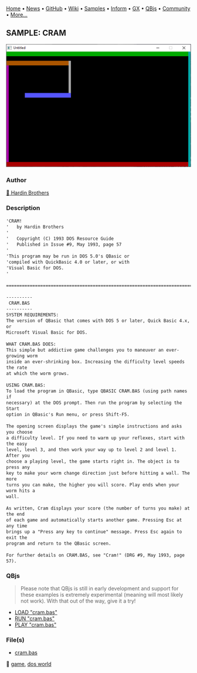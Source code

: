 [Home](https://qb64.com) • [News](../../news.md) • [GitHub](https://github.com/QB64Official/qb64) • [Wiki](https://github.com/QB64Official/qb64/wiki) • [Samples](../../samples.md) • [Inform](../../inform.md) • [GX](../../gx.md) • [QBjs](../../qbjs.md) • [Community](../../community.md) • [More...](../../more.md)

## SAMPLE: CRAM

![screenshot.png](img/screenshot.png)

### Author

[🐝 Hardin Brothers](../hardin-brothers.md) 

### Description

```text
'CRAM!
'   by Hardin Brothers
'
'   Copyright (C) 1993 DOS Resource Guide
'   Published in Issue #9, May 1993, page 57
'
'This program may be run in DOS 5.0's QBasic or
'compiled with QuickBasic 4.0 or later, or with
'Visual Basic for DOS.
'

==============================================================================

----------
 CRAM.BAS
----------
SYSTEM REQUIREMENTS:
The version of QBasic that comes with DOS 5 or later, Quick Basic 4.x, or 
Microsoft Visual Basic for DOS.

WHAT CRAM.BAS DOES:
This simple but addictive game challenges you to maneuver an ever-growing worm 
inside an ever-shrinking box. Increasing the difficulty level speeds the rate 
at which the worm grows.

USING CRAM.BAS:
To load the program in QBasic, type QBASIC CRAM.BAS (using path names if 
necessary) at the DOS prompt. Then run the program by selecting the Start 
option in QBasic's Run menu, or press Shift-F5.

The opening screen displays the game's simple instructions and asks you choose 
a difficulty level. If you need to warm up your reflexes, start with the easy 
level, level 3, and then work your way up to level 2 and level 1. After you 
choose a playing level, the game starts right in. The object is to press any 
key to make your worm change direction just before hitting a wall. The more 
turns you can make, the higher you will score. Play ends when your worm hits a 
wall.

As written, Cram displays your score (the number of turns you make) at the end 
of each game and automatically starts another game. Pressing Esc at any time 
brings up a "Press any key to continue" message. Press Esc again to exit the 
program and return to the QBasic screen.

For further details on CRAM.BAS, see "Cram!" (DRG #9, May 1993, page 57).
```

### QBjs

> Please note that QBjs is still in early development and support for these examples is extremely experimental (meaning will most likely not work). With that out of the way, give it a try!

* [LOAD "cram.bas"](https://v6p9d9t4.ssl.hwcdn.net/html/5963335/index.html?src=https://qb64.com/samples/cram/src/cram.bas)
* [RUN "cram.bas"](https://v6p9d9t4.ssl.hwcdn.net/html/5963335/index.html?mode=auto&src=https://qb64.com/samples/cram/src/cram.bas)
* [PLAY "cram.bas"](https://v6p9d9t4.ssl.hwcdn.net/html/5963335/index.html?mode=play&src=https://qb64.com/samples/cram/src/cram.bas)

### File(s)

* [cram.bas](src/cram.bas)

🔗 [game](../game.md), [dos world](../dos-world.md)
